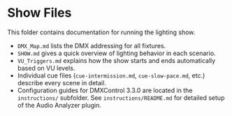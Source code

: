 # Show Files

This folder contains documentation for running the lighting show.

* `DMX_Map.md` lists the DMX addressing for all fixtures.
* `SHOW.md` gives a quick overview of lighting behavior in each scenario.
* `VU_Triggers.md` explains how the show starts and ends automatically based on VU levels.
* Individual cue files (`cue-intermission.md`, `cue-slow-pace.md`, etc.) describe every scene in detail.
* Configuration guides for DMXControl 3.3.0 are located in the `instructions/` subfolder. See `instructions/README.md` for detailed setup of the Audio Analyzer plugin.
